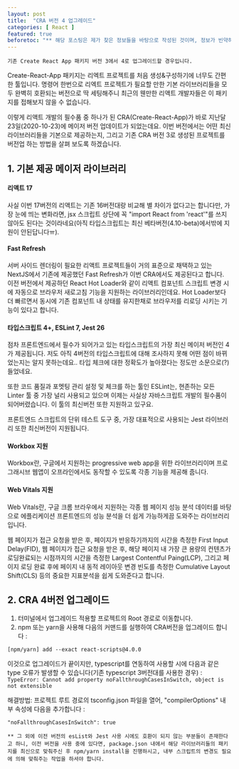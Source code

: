 ```yaml
---
layout: post
title:  "CRA 버전 4 업그레이드"
categories: [ React ]
featured: true
beforetoc: "** 해당 포스팅은 제가 찾은 정보들을 바탕으로 작성된 것이며, 정보가 빈약하거나 오류가 있을 수 있습니다. 댓글로 지적 & 수정요청 해주시면 너무나 감사하겠습니다!"
---
```

`기존 Create React App 패키지 버전 3에서 4로 업그레이드할 경우입니다.`

Create-React-App 패키지는 리엑트 프로젝트를 처음 생성&구성하기에 너무도 간편한 툴입니다.
명령어 한번으로 리엑트 프로젝트가 필요할 만한 기본 라이브러리들을 모두 완벽히 호환되는 버전으로 딱 세팅해주니
최근의 웬만한 리액트 개발자들은 이 패키지를 접해보지 않을 수 없습니다.

이렇게 리액트 개발의 필수품 중 하나가 된 CRA(Create-React-App)가
바로 지난달 23일(2020-10-23)에 메이저 버전 업데이트가 되었는데요.
이번 버전에서는 어떤 최신 라이브러리들을 기본으로 제공하는지,
그리고 기존 CRA 버전 3로 생성된 프로젝트를 버전업 하는 방법을 살펴 보도록 하겠습니다. 

## 1. 기본 제공 메이저 라이브러리
#### 리액트 17
사실 이번 17버전의 리액트는 기존 16버전대랑 비교해 별 차이가 없다고는 합니다만,
가장 눈에 띄는 변화라면, jsx 스크립트 상단에 꼭 "import React from 'react'"를 쓰지 않아도 된다는 것이라네요(아직 타입스크립트는 최신 베타버전(4.10-beta)에서밖에 지원이 안된답니다ㅠ).

#### Fast Refresh
서버 사이드 렌더링이 필요한 리액트 프로젝트들이 거의 표준으로 채택하고 있는 NextJS에서 기존에 제공했던
Fast Refresh가 이번 CRA에서도 제공된다고 합니다. 이전 버전에서 제공하던 React Hot Loader와 같이
리액트 컴포넌트 스크립트 변경 시에 자동으로 브라우저 새로고침 기능을 지원하는 라이브러리인데요.
Hot Loader보다 더 빠르면서 동시에 기존 컴포넌트 내 상태를 유지한채로 브라우저를 리로딩 시키는 기능이 있다고 합니다.

#### 타입스크립트 4+, ESLint 7, Jest 26
점차 프론트엔드에서 필수가 되어가고 있는 타입스크립트의 가장 최신 메이저 버전인 4가 제공됩니다.
저도 아직 4버전의 타입스크립트에 대해 조사하지 못해 어떤 점이 바뀌었는지는 알지 못하는데요.. 타입 체크에 대한 정확도가 높아졌다는 정도만 소문으로(?) 들었네요.

또한 코드 품질과 포멧팅 관리 설정 및 체크를 하는 툴인 ESLint는, 현존하는 모든 Linter 툴 중
가장 널리 사용되고 있으며 이제는 사실상 자바스크립트 개발의 필수품이 되어버렸습니다.
이 툴의 최신버전 또한 지원하고 있구요.

프론트엔드 스크립트의 단위 테스트 도구 중, 가장 대표적으로 사용되는 Jest 라이브러리 또한 최신버전이 지원됩니다.

#### Workbox 지원
Workbox란, 구글에서 지원하는 progressive web app을 위한 라이브러리이며
프로그래시브 웹앱이 오프라인에서도 동작할 수 있도록 각종 기능을 제공해 줍니다.

#### Web Vitals 지원
Web Vitals란, 구글 크롬 브라우에서 지원하는 각종 웹 페이지 성능 분석 데이터를 바탕으로
에플리케이션 프론트엔드의 성능 분석을 더 쉽게 가능하게끔 도와주는 라이브러리 입니다.

웹 페이지가 접근 요청을 받은 후, 페이지가 반응하기까지의 시간을 측정한 First Input Delay(FID),
웹 페이지가 접근 요청을 받은 후, 해당 페이지 내 가장 큰 용량의 컨텐츠가 로딩완료되는 시점까지의 시간을 측정한 Largest Contentful Paing(LCP),
그리고 페이지 로딩 완료 후에 페이지 내 동적 레이아웃 변경 빈도를 측정한 Cumulative Layout Shift(CLS) 등의
중요한 지표분석을 쉽게 도와준다고 합니다.

## 2. CRA 4버전 업그레이드
1. 터미널에서 업그레이드 적용할 프로젝트의 Root 경로로 이동합니다.
1. npm 또는 yarn을 사용해 다음의 커맨드를 실행하여 CRA버전을 업그레이드 합니다 :
```
[npm/yarn] add --exact react-scripts@4.0.0
```
이것으로 업그레이드가 끝이지만, typescript를 연동하여 사용할 시에 다음과 같은 type 오류가 발생할 수 있습니다(기존 typescript 3버전대를 사용한 경우) :
`TypeError: Cannot add property noFallthroughCasesInSwitch, object is not extensible`

해결방법: 프로젝트 루트 경로의 tsconfig.json 파일을 열어, "compilerOptions" 내부 속성에 다음을 추가합니다 :
```
"noFallthroughCasesInSwitch": true
```

`** 그 외에 이전 버전의 esList와 Jest 사용 시에도 호환이 되지 않는 부분들이 존재한다고 하니,
이전 버전을 사용 중에 있다면, package.json 내에서 해당 라이브러리들의 패키지를 최신으로 맞춰주신 후
npm/yarn install을 진행하시고, 내부 스크립트의 변경도 필요에 의해 맞춰주는 작업을 하셔야 합니다.`
